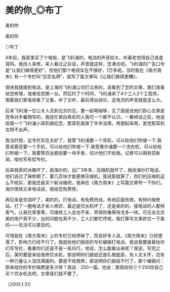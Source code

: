 # 美的你_◎布丁

美的你

美的你

◎布丁

4年前，我家里买了个电视，是飞利浦的，电流的声音较大，听着老觉得自己肾虚耳鸣。我找人来修，来人看过之后说，声音就这样，您凑合吧。飞利浦的广告口号是“让我们做得更好”，但他们那个电视实在不够好，1万多呢。当时我在《南方周末》有一个专栏叫“恋恋名牌”，就写了篇文章叫《让我们做得更糟》。

很快我就接到电话，是上海的飞利浦公司打过来的，说看到了您的文章，我们准备给您修理，或者给您换一台。然后约了个时间，飞利浦来了4个工人2个工程师，围着我们家电视看了又看，听了又听，最后得出结论，这电流的声音就是这么大。

后来飞利浦一位公关人员到北京约见，要一起喝咖啡，见了面就说他们担心文章是竞争对手雇佣写的，我连忙表白索尼的人我可一个都不认识。一番倾谈之后，他送给我一个飞利浦小耳机做纪念，那耳机我放了半年没用，再想起来用，发觉那耳机左侧不出声。

我当时想，这专栏实在太好了，我管飞利浦要一个耳机，可以给他们吹嘘一下.我管诺基亚要一个手机，可以给他们吹嘘一下.我管惠尔浦要一个洗衣机，可以给他们吹嘘一下。我要管百达翡丽要一块手表，估计他们不给我。记者可以搞有偿新闻，咱也写有偿专栏。

后来我家的冰箱坏了，是海尔的，出厂3年多，压缩机就坏了，我给海尔打电话，他们说过了保修期了，要几百块才能更换压缩机。我说那就算了，你们的压缩机这么不结实，那我还是买个新冰箱吧，我再在《南方周末》上写篇文章夸一下你们。海尔很快又来电话说，我给您免费修。

再后来是空调坏了，美的的，打电话，有免费热线，有地区服务商，有特约维修站。打了一圈电话才来人修好。最近是饮水机坏了，还是美的的，接电话的人都特客气，让我在家里等，可维修工人总也不来，弄得你像等待戈多一样。可见全北京美的用户真不少，出的问题也真不少，工人们都忙呼呢。我打算写文章挤兑一下美的——生活可以更丑的。

可惜我在《南方周末》上的专栏已经停掉了，而且好多人说，《南方周末》已经堕落了，影响力已经不行了。我就给他们报纸的专栏编辑打电话，我说我要接着给你们写专栏，看看你们还是不是一纸风行。他说，怎么能看出来呢？我说，写完之后，美的要是来给我修饮水机，那说明你们报纸还是扎根底层，有人文关怀，总有一种力量让人泪流满面的。要是不给我修，那说明你们报纸不行了。那个编辑问：原来给你的专栏稿费是多少呀？我说：250一篇。他说：那我给你三个250你自己买个饮水机去吧，文章我们就不要了。

（2005.1.31）
